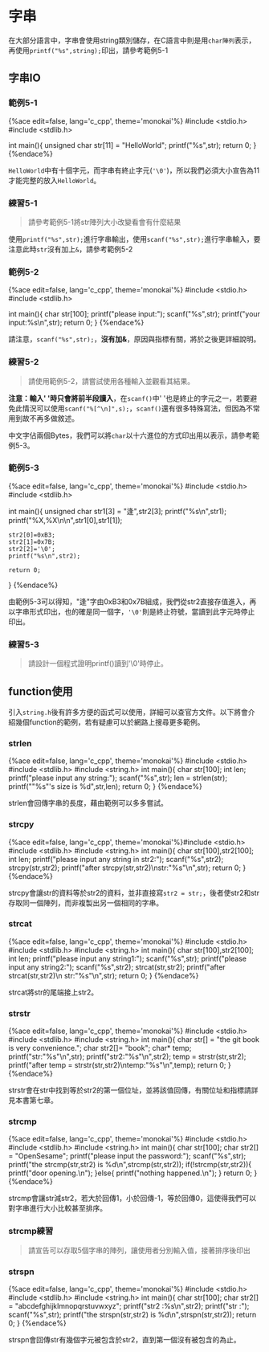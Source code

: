 # 字串

在大部分語言中，字串會使用string類別儲存，在C語言中則是用`char陣列`表示，再使用`printf("%s",string);`印出，請參考範例5-1

## 字串IO

### 範例5-1

{%ace edit=false, lang='c_cpp', theme='monokai'%}
#include <stdio.h>
#include <stdlib.h>

int main(){
    unsigned char str[11] = "HelloWorld";
    printf("%s",str);
	return 0;
}
{%endace%}

`HelloWorld`中有十個字元，而字串有終止字元(`'\0'`)，所以我們必須大小宣告為11才能完整的放入`HelloWorld`。

### 練習5-1
> 請參考範例5-1將str陣列大小改變看會有什麼結果

使用`printf("%s",str);`進行字串輸出，使用`scanf("%s",str);`進行字串輸入，要注意此時`str`沒有加上`&`，請參考範例5-2

### 範例5-2

{%ace edit=false, lang='c_cpp', theme='monokai'%}
#include <stdio.h>
#include <stdlib.h>

int main(){
    char str[100];
    printf("please input:");
    scanf("%s",str);
    printf("your input:%s\n",str);
	return 0;
}
{%endace%}

請注意，`scanf("%s",str);`，**沒有加&**，原因與指標有關，將於之後更詳細說明。

### 練習5-2
> 請使用範例5-2，請嘗試使用各種輸入並觀看其結果。

**注意：輸入' '時只會將前半段讀入**，在`scanf()`中' '也是終止的字元之一，若要避免此情況可以使用`scanf("%[^\n]",s);`，`scanf()`還有很多特殊寫法，但因為不常用到故不再多做敘述。

中文字佔兩個Bytes，我們可以將`char`以十六進位的方式印出用以表示，請參考範例5-3。

### 範例5-3

{%ace edit=false, lang='c_cpp', theme='monokai'%}
#include <stdio.h>
#include <stdlib.h>

int main(){
    unsigned char str1[3] = "逢",str2[3];
    printf("%s\n",str1);
    printf("%X,%X\n\n",str1[0],str1[1]);

    str2[0]=0xB3;
    str2[1]=0x7B;
    str2[2]='\0';
    printf("%s\n",str2);

	return 0;
}
{%endace%}

由範例5-3可以得知，"逢"字由0xB3和0x7B組成，我們從str2直接存值進入，再以字串形式印出，也的確是同一個字，`'\0'`則是終止符號，當讀到此字元時停止印出。

### 練習5-3
> 請設計一個程式證明printf()讀到'\0'時停止。

## function使用

引入`string.h`後有許多方便的函式可以使用，詳細可以查官方文件。以下將會介紹幾個function的範例，若有疑慮可以於網路上搜尋更多範例。

### strlen

{%ace edit=false, lang='c_cpp', theme='monokai'%}
#include <stdio.h>
#include <stdlib.h>
#include <string.h>
int main(){
    char str[100];
    int len;
    printf("please input any string:");
    scanf("%s",str);
    len = strlen(str);
    printf("\"%s\"\'s size is %d",str,len);
	return 0;
}
{%endace%}

strlen會回傳字串的長度，藉由範例可以多多嘗試。

### strcpy

{%ace edit=false, lang='c_cpp', theme='monokai'%}#include <stdio.h>
#include <stdlib.h>
#include <string.h>
int main(){
    char str[100],str2[100];
    int len;
    printf("please input any string in str2:");
    scanf("%s",str2);
    strcpy(str,str2);
    printf("after strcpy\(str,str2\)\nstr:\"%s\"\n",str);
	return 0;
}
{%endace%}

strcpy會讓str的資料等於str2的資料，並非直接寫`str2 = str;`，後者使str2和str存取同一個陣列，而非複製出另一個相同的字串。

### strcat

{%ace edit=false, lang='c_cpp', theme='monokai'%}
#include <stdio.h>
#include <stdlib.h>
#include <string.h>
int main(){
    char str[100],str2[100];
    int len;
    printf("please input any string1:");
    scanf("%s",str);
    printf("please input any string2:");
    scanf("%s",str2);
    strcat(str,str2);
    printf("after strcat\(str,str2\)\n str:\"%s\"\n",str);
	return 0;
}
{%endace%}

strcat將str的尾端接上str2。

### strstr

{%ace edit=false, lang='c_cpp', theme='monokai'%}
#include <stdio.h>
#include <stdlib.h>
#include <string.h>
int main(){
    char str[] = "the git book is very convenience.";
    char str2[]= "book";
    char* temp;
    printf("str:\"%s\"\n",str);
    printf("str2:\"%s\"\n",str2);
    temp = strstr(str,str2);
    printf("after temp = strstr\(str,str2\)\ntemp:\"%s\"\n",temp);
	return 0;
}
{%endace%}

strstr會在str中找到等於str2的第一個位址，並將該值回傳，有關位址和指標請詳見本書第七章。

### strcmp

{%ace edit=false, lang='c_cpp', theme='monokai'%}
#include <stdio.h>
#include <stdlib.h>
#include <string.h>
int main(){
    char str[100];
    char str2[] = "OpenSesame";
    printf("please input the password:");
    scanf("%s",str);
    printf("the strcmp\(str,str2\) is %d\n",strcmp(str,str2));
    if(!strcmp(str,str2)){
        printf("door opening.\n");
    }else{
        printf("nothing happened.\n");
    }
	return 0;
}
{%endace%}

strcmp會讓str減str2，若大於回傳1，小於回傳-1，等於回傳0，這使得我們可以對字串進行大小比較甚至排序。

### strcmp練習
> 請宣告可以存取5個字串的陣列，讓使用者分別輸入值，接著排序後印出

### strspn

{%ace edit=false, lang='c_cpp', theme='monokai'%}
#include <stdio.h>
#include <stdlib.h>
#include <string.h>
int main(){
    char str[100];
    char str2[] = "abcdefghijklmnopqrstuvwxyz";
    printf("str2 :%s\n",str2);
    printf("str  :");
    scanf("%s",str);
    printf("the strspn\(str,str2\) is %d\n",strspn(str,str2));
	return 0;
}
{%endace%}

strspn會回傳str有幾個字元被包含於str2，直到第一個沒有被包含的為止。
